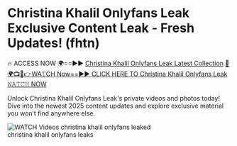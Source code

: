 # Christina Khalil Onlyfans Leak Exclusive Content Leak - Fresh Updates! (fhtn)

🔥 ACCESS NOW 🌍==►► <a href="https://tinyurl.com/3fjeunct" rel="nofollow">Christina Khalil Onlyfans Leak Latest Collection</a></h3>
[🔴🌍📺📱👉WA𝚃CH Now==►► CLICK HERE TO Christina Khalil Onlyfans Leak 𝚆𝙰𝚃𝙲𝙷 NOW](https://tinyurl.com/3fjeunct)

Unlock Christina Khalil Onlyfans Leak's private videos and photos today! Dive into the newest 2025 content updates and explore exclusive material you won’t find anywhere else.


<a href="https://tinyurl.com/3fjeunct" rel="nofollow" data-target="animated-image.originalLink"><img src="https://camo.githubusercontent.com/8a4f000d20f83aca3bf7ec5f350d767afa0574a8a352519fd8cfa583a6f93a33/68747470733a2f2f692e696d6775722e636f6d2f644a486b345a712e676966" alt="WATCH Videos" data-canonical-src="https://i.imgur.com/dJHk4Zq.gif" style="max-width: 100%; display: inline-block;" data-target="animated-image.originalImage"></a>
christina khalil onlyfans leaked<br>
christina khalil onlyfans leaks